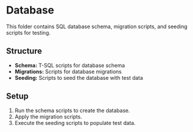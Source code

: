 # Database

This folder contains SQL database schema, migration scripts, and seeding scripts for testing.

## Structure
- **Schema:** T-SQL scripts for database schema
- **Migrations:** Scripts for database migrations
- **Seeding:** Scripts to seed the database with test data

## Setup
1. Run the schema scripts to create the database.
2. Apply the migration scripts.
3. Execute the seeding scripts to populate test data.